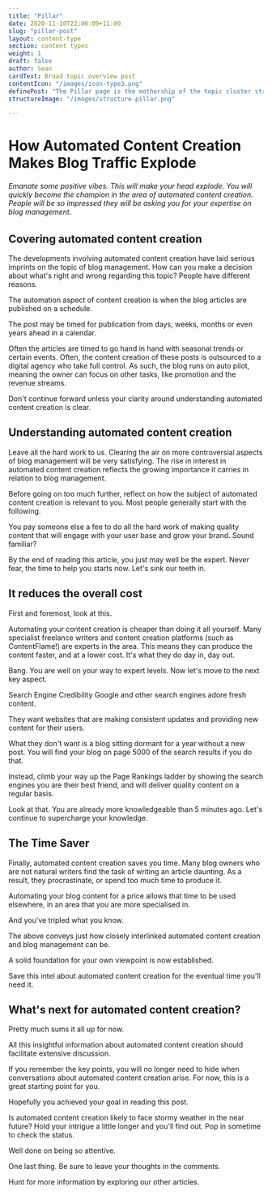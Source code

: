 ```yaml
---
title: "Pillar"
date: 2020-11-10T22:00:09+11:00
slug: "pillar-post"
layout: content-type
section: content types
weight: 1
draft: false
author: Sean
cardText: Broad topic overview post
contentIcon: "/images/icon-type3.png"
definePost: "The Pillar page is the mothership of the topic cluster strategy. It is generally a long piece of content that gives a high level overview of a topic, and links to other internal posts that provide greater detail, creating a 'topic cluster'."
structureImage: "/images/structure-pillar.png"

---
```


# How Automated Content Creation Makes Blog Traffic Explode

###### Emanate some positive vibes. This will make your head explode. You will quickly become the champion in the area of automated content creation. People will be so impressed they will be asking you for your expertise on blog management.

## Covering automated content creation

The developments involving automated content creation have laid serious imprints on the topic of blog management. How can you make a decision about what's right and wrong regarding this topic? People have different reasons.

The automation aspect of content creation is when the blog articles are published on a schedule.

The post may be timed for publication from days, weeks, months or even years ahead in a calendar.

Often the articles are timed to go hand in hand with seasonal trends or certain events. Often, the content creation of these posts is outsourced to a digital agency who take full control. As such, the blog runs on auto pilot, meaning the owner can focus on other tasks, like promotion and the revenue streams.

Don't continue forward unless your clarity around understanding automated content creation is clear.

## Understanding automated content creation

Leave all the hard work to us. Clearing the air on more controversial aspects of blog management will be very satisfying. The rise in interest in automated content creation reflects the growing importance it carries in relation to blog management.

Before going on too much further, reflect on how the subject of automated content creation is relevant to you. Most people generally start with the following.

You pay someone else a fee to do all the hard work of making quality content that will engage with your user base and grow your brand. Sound familiar?

By the end of reading this article, you just may well be the expert. Never fear, the time to help you starts now. Let's sink our teeth in.

## It reduces the overall cost

First and foremost, look at this.

Automating your content creation is cheaper than doing it all yourself. Many specialist freelance writers and content creation platforms (such as ContentFlame!) are experts in the area. This means they can produce the content faster, and at a lower cost. It's what they do day in, day out.

Bang. You are well on your way to expert levels. Now let's move to the next key aspect.

Search Engine Credibility
Google and other search engines adore fresh content. 

They want websites that are making consistent updates and providing new content for their users. 

What they don't want is a blog sitting dormant for a year without a new post. You will find your blog on page 5000 of the search results if you do that.

Instead, climb your way up the Page Rankings ladder by showing the search engines you are their best friend, and will deliver quality content on a regular basis.

Look at that. You are already more knowledgeable than 5 minutes ago. Let's continue to supercharge your knowledge.

## The Time Saver

Finally, automated content creation saves you time. Many blog owners who are not natural writers find the task of writing an article daunting. As a result, they procrastinate, or spend too much time to produce it. 

Automating your blog content for a price allows that time to be used elsewhere, in an area that you are more specialised in.

And you've tripled what you know.

The above conveys just how closely interlinked automated content creation and blog management can be.

A solid foundation for your own viewpoint is now established.

Save this intel about automated content creation for the eventual time you'll need it.

## What's next for automated content creation?

Pretty much sums it all up for now.

All this insightful information about automated content creation should facilitate extensive discussion.

If you remember the key points, you will no longer need to hide when conversations about automated content creation arise. For now, this is a great starting point for you. 

Hopefully you achieved your goal in reading this post.

Is automated content creation likely to face stormy weather in the near future? Hold your intrigue a little longer and you'll find out. Pop in sometime to check the status.

Well done on being so attentive.

One last thing. Be sure to leave your thoughts in the comments.

Hunt for more information by exploring our other articles.